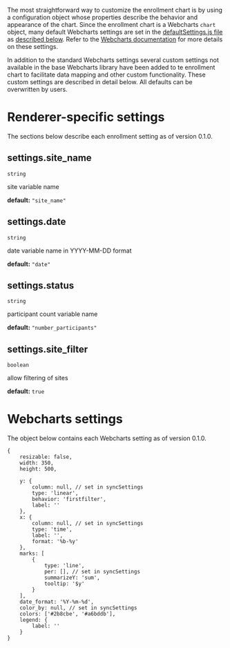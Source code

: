 The most straightforward way to customize the enrollment chart is by using a configuration object whose properties describe the behavior and appearance of the chart. Since the enrollment chart is a Webcharts `chart` object, many default Webcharts settings are set in the [defaultSettings.js file](https://github.com/RhoInc/query-overview/blob/master/src/defaultSettings.js) as [described below](#webcharts-settings). Refer to the [Webcharts documentation](https://github.com/RhoInc/Webcharts/wiki/Chart-Configuration) for more details on these settings.

In addition to the standard Webcharts settings several custom settings not available in the base Webcharts library have been added to te enrollment chart to facilitate data mapping and other custom functionality. These custom settings are described in detail below. All defaults can be overwritten by users.

# Renderer-specific settings
The sections below describe each enrollment setting as of version 0.1.0.

## settings.site_name
`string`

site variable name

**default:** `"site_name"`



## settings.date
`string`

date variable name in YYYY-MM-DD format

**default:** `"date"`



## settings.status
`string`

participant count variable name

**default:** `"number_participants"`



## settings.site_filter
`boolean`

allow filtering of sites

**default:** `true`

# Webcharts settings
The object below contains each Webcharts setting as of version 0.1.0.

```
{    resizable: false,    width: 350,    height: 500,    y: {        column: null, // set in syncSettings        type: 'linear',        behavior: 'firstfilter',        label: ''    },    x: {        column: null, // set in syncSettings        type: 'time',        label: '',        format: '%b-%y'    },    marks: [        {            type: 'line',            per: [], // set in syncSettings            summarizeY: 'sum',            tooltip: '$y'        }    ],    date_format: '%Y-%m-%d',    color_by: null, // set in syncSettings    colors: ['#2b8cbe', '#a6bddb'],    legend: {        label: ''    }}
```